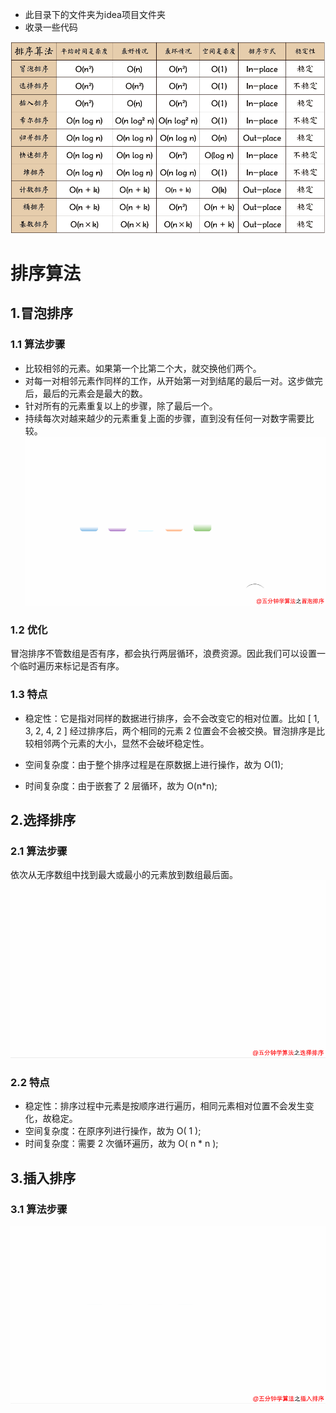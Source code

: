 - 此目录下的文件夹为idea项目文件夹
- 收录一些代码

![复杂度](img/1.png)

# 排序算法
## 1.冒泡排序
### 1.1 算法步骤
- 比较相邻的元素。如果第一个比第二个大，就交换他们两个。
- 对每一对相邻元素作同样的工作，从开始第一对到结尾的最后一对。这步做完后，最后的元素会是最大的数。
- 针对所有的元素重复以上的步骤，除了最后一个。
- 持续每次对越来越少的元素重复上面的步骤，直到没有任何一对数字需要比较。
![具体过程](img/1gif.gif)

### 1.2 优化
冒泡排序不管数组是否有序，都会执行两层循环，浪费资源。因此我们可以设置一个临时遍历来标记是否有序。
### 1.3 特点
- 稳定性：它是指对同样的数据进行排序，会不会改变它的相对位置。比如 [ 1, 3, 2, 4, 2 ] 经过排序后，两个相同的元素 2 位置会不会被交换。冒泡排序是比较相邻两个元素的大小，显然不会破坏稳定性。

- 空间复杂度：由于整个排序过程是在原数据上进行操作，故为 O(1);

- 时间复杂度：由于嵌套了 2 层循环，故为 O(n*n);
## 2.选择排序
### 2.1 算法步骤
依次从无序数组中找到最大或最小的元素放到数组最后面。
![具体过程](img/2gif.gif)
### 2.2 特点
- 稳定性：排序过程中元素是按顺序进行遍历，相同元素相对位置不会发生变化，故稳定。
- 空间复杂度：在原序列进行操作，故为 O( 1 );
- 时间复杂度：需要 2 次循环遍历，故为 O( n * n );

## 3.插入排序
### 3.1 算法步骤
![具体步骤](img/3gif.gif)

